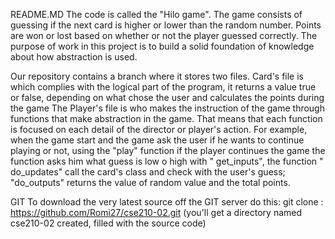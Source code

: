 README.MD
The code is called the "Hilo game". The game consists of guessing if the next card is higher or lower than the random number. Points are won or lost based on whether or not the player guessed correctly. The purpose of work in this project is to build a solid foundation of knowledge about how abstraction is used.

Our repository contains a branch where it stores two files. Card's file is which complies with the logical part of the program, it returns a value true or false, depending on what chose the user and calculates the points during the game The Player's file is who makes the instruction of the game through functions that make abstraction in the game. That means that each function is focused on each detail of the director or player's action. For example, when the game start and the game ask the user if he wants to continue playing or not, using the "play" function if the player continues the game the function asks him what guess is low o high with " get_inputs", the function " do_updates" call the card's class and check with the user's guess; "do_outputs" returns the value of random value and the total points.


GIT 
 To download the very latest source off the GIT server do this:
  git clone : https://github.com/Romi27/cse210-02.git
   (you'll get a directory named cse210-02 created, filled with the source code)

